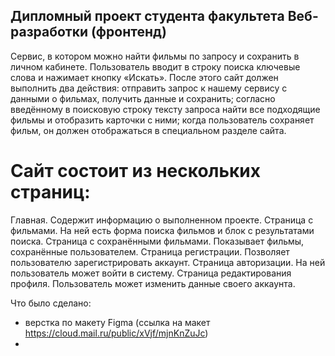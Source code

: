 ## Дипломный проект студента факультета Веб-разработки (фронтенд)
Сервис, в котором можно найти фильмы по запросу и сохранить в личном кабинете.
Пользователь вводит в строку поиска ключевые слова и нажимает кнопку «Искать». После этого сайт должен выполнить два действия:
отправить запрос к нашему сервису с данными о фильмах, получить данные и сохранить;
согласно введённому в поисковую строку тексту запроса найти все подходящие фильмы и отобразить карточки с ними;
когда пользователь сохраняет фильм, он должен отображаться в специальном разделе сайта.

# Сайт состоит из нескольких страниц:
Главная. Содержит информацию о выполненном проекте.
Страница с фильмами. На ней есть форма поиска фильмов и блок с результатами поиска.
Страница с сохранёнными фильмами. Показывает фильмы, сохранённые пользователем.
Страница регистрации. Позволяет пользователю зарегистрировать аккаунт.
Страница авторизации. На ней пользователь может войти в систему.
Страница редактирования профиля. Пользователь может изменить данные своего аккаунта.

Что было сделано:
* верстка по макету Figma (ссылка на макет https://cloud.mail.ru/public/xVjf/mjnKnZuJc)
* 


